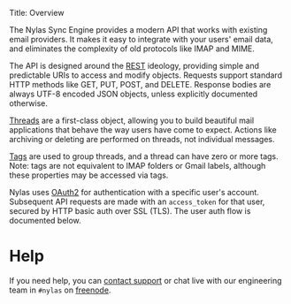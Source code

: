 Title:   Overview

The Nylas Sync Engine provides a modern API that works with existing email providers. It makes it easy to integrate with your users' email data, and eliminates the complexity of old protocols like IMAP and MIME.

The API is designed around the [REST](http://en.wikipedia.org/wiki/Representational_State_Transfer) ideology, providing simple and predictable URIs to access and modify objects. Requests support standard HTTP methods like GET, PUT, POST, and DELETE. Response bodies are always UTF-8 encoded JSON objects, unless explicitly documented otherwise.

[Threads](#threads) are a first-class object, allowing you to build beautiful mail applications that behave the way users have come to expect. Actions like archiving or deleting are performed on threads, not individual messages.

[Tags](#tags) are used to group threads, and a thread can have zero or more tags. Note: tags are not equivalent to IMAP folders or Gmail labels, although these properties may be accessed via tags.

Nylas uses [OAuth2](http://oauth.net/documentation/getting-started/) for authentication with a specific user's account. Subsequent API requests are made with an `access_token` for that user, secured by HTTP basic auth over SSL (TLS). The user auth flow is documented below.

# Help

If you need help, you can [contact support](mailto:support@nylas.com) or chat live with our engineering team in `#nylas` on [freenode](http://webchat.freenode.net/).
